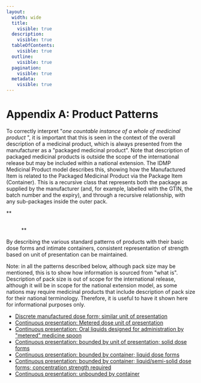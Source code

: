 ```yaml
---
layout:
  width: wide
  title:
    visible: true
  description:
    visible: true
  tableOfContents:
    visible: true
  outline:
    visible: true
  pagination:
    visible: true
  metadata:
    visible: true
---
```


# Appendix A: Product Patterns

To correctly interpret "_one countable instance of a whole of medicinal product_ ", it is important that this is seen in the context of the overall description of a medicinal product, which is always presented from the manufacturer as a "packaged medicinal product". Note that description of packaged medicinal products is outside the scope of the international release but may be included within a national extension. The IDMP Medicinal Product model describes this, showing how the Manufactured Item is related to the Packaged Medicinal Product via the Package Item (Container). This is a recursive class that represents both the package as supplied by the manufacturer (and, for example, labelled with the GTIN, the batch number and the expiry), and through a recursive relationship, with any sub-packages inside the outer pack.

\*\*

<figure><img src="https://confluence.ihtsdotools.org/download/attachments/123904118/App%20A.png?version=1&#x26;modificationDate=1615996337000&#x26;api=v2" alt=""><figcaption><p>**</p></figcaption></figure>

By describing the various standard patterns of products with their basic dose forms and intimate containers, consistent representation of strength based on unit of presentation can be maintained.

Note: in all the patterns described below, although pack size may be mentioned, this is to show how information is sourced from "what is". Description of pack size is out of scope for the international release, although it will be in scope for the national extension model, as some nations may require medicinal products that include description of pack size for their national terminology. Therefore, it is useful to have it shown here for informational purposes only.

* [Discrete manufactured dose form; similar unit of presentation](../../../../../../authoring/pharmaceutical-and-biologic-product/304775947.html)
* [Continuous presentation: Metered dose unit of presentation](../../../../../../authoring/pharmaceutical-and-biologic-product/304775950.html)
* [Continuous presentation: Oral liquids designed for administration by "metered" medicine spoon](../../../../../../authoring/pharmaceutical-and-biologic-product/304775952.html)
* [Continuous presentation: bounded by unit of presentation; solid dose forms](../../../../../../authoring/pharmaceutical-and-biologic-product/304775954.html)
* [Continuous presentation: bounded by container; liquid dose forms](../../../../../../authoring/pharmaceutical-and-biologic-product/304775957.html)
* [Continuous presentation: bounded by container; liquid/semi-solid dose forms; concentration strength required](../../../../../../authoring/pharmaceutical-and-biologic-product/304775960.html)
* [Continuous presentation: unbounded by container](../../../../../../authoring/pharmaceutical-and-biologic-product/304775964.html)
